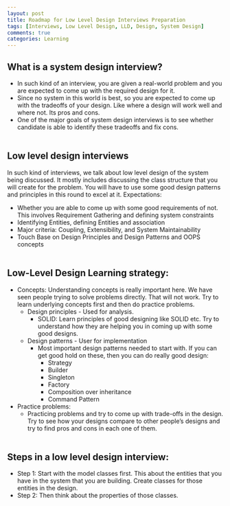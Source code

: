 ```yaml
---
layout: post
title: Roadmap for Low Level Design Interviews Preparation
tags: [Interviews, Low Level Design, LLD, Design, System Design]
comments: true
categories: Learning
---
```


## What is a system design interview?
* In such kind of an interview, you are given a real-world problem and you are expected to come up with the required design for it. 
* Since no system in this world is best, so you are expected to come up with the tradeoffs of your design. Like where a design will work well and where not. Its pros and cons.
* One of the major goals of system design interviews is to see whether candidate is able to identify these tradeoffs and fix cons.
\
&nbsp;
## Low level design interviews
In such kind of interviews, we talk about low level design of the system being discussed. It mostly includes discussing the class structure that you will create for the problem. 
You will have to use some good design patterns and principles in this round to excel at it.
Expectations:
* Whether you are able to come up with some good requirements of not. This involves Requirement Gathering and defining system constraints 
* Identifying Entities, defining Entities and association 
* Major criteria: Coupling, Extensibility, and System Maintainability 
* Touch Base on Design Principles and Design Patterns and OOPS concepts 
\
&nbsp;
## Low-Level Design Learning strategy:
* Concepts: Understanding concepts is really important here. We have seen people trying to solve problems directly. That will not work. Try to learn underlying concepts first and then do practice problems.
    * Design principles - Used for analysis.
        * SOLID: Learn principles of good designing like SOLID etc. Try to understand how they are helping you in coming up with some good designs.
    * Design patterns - User for implementation
        * Most important design patterns needed to start with. If you can get good hold on these, then you can do really good design:
            * Strategy
            * Builder
            * Singleton
            * Factory
            * Composition over inheritance
            * Command Pattern
* Practice problems: 
    * Practicing problems and try to come up with trade-offs in the design. Try to see how your designs compare to other people’s designs and try to find pros and cons in each one of them.
\
&nbsp;
## Steps in a low level design interview:
* Step 1: Start with the model classes first. This about the entities that you have in the system that you are building. Create classes for those entities in the design.
* Step 2: Then think about the properties of those classes. 